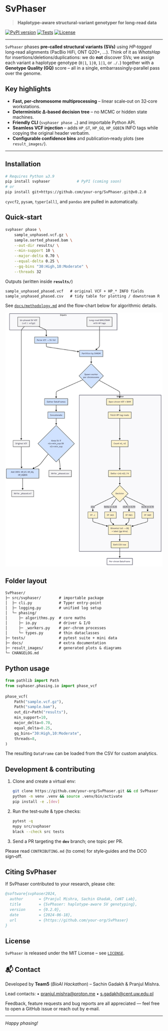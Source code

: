 # SvPhaser

> **Haplotype‑aware structural‑variant genotyper for long‑read data**

[![PyPI version](https://img.shields.io/pypi/v/svphaser.svg?logo=pypi)](https://pypi.org/project/svphaser)
[![Tests](https://img.shields.io/github/actions/workflow/status/your‑org/SvPhaser/ci.yml?label=ci)](https://github.com/your‑org/SvPhaser/actions)
[![License](https://img.shields.io/github/license/your‑org/SvPhaser.svg)](LICENSE)

---

`SvPhaser` phases **pre‑called structural variants (SVs)** using *HP‑tagged* long‑read alignments (PacBio HiFi, ONT Q20+, …).  Think of it as *WhatsHap* for insertions/deletions/duplications: we do **not** discover SVs; we assign each variant a haplotype genotype (`0|1`, `1|0`, `1|1`, or `./.`) together with a **Genotype Quality (GQ)** score – all in a single, embarrassingly‑parallel pass over the genome.

## Key highlights

* **Fast, per‑chromosome multiprocessing** – linear scale‑out on 32‑core workstations.
* **Deterministic Δ‑based decision tree** – no MCMC or hidden state machines.
* **Friendly CLI** (`svphaser phase …`) and importable Python API.
* **Seamless VCF injection** – adds `HP_GT`, `HP_GQ`, `HP_GQBIN` INFO tags while copying the original header verbatim.
* **Configurable confidence bins** and publication‑ready plots (see `result_images/`).

---

## Installation

```bash
# Requires Python ≥3.9
pip install svphaser            # PyPI (coming soon)
# or
pip install git+https://github.com/your‑org/SvPhaser.git@v0.2.0
```

`cyvcf2`, `pysam`, `typer[all]`, and `pandas` are pulled in automatically.

## Quick‑start

```bash
svphaser phase \
    sample_unphased.vcf.gz \
    sample.sorted_phased.bam \
    --out-dir results/ \
    --min-support 10 \
    --major-delta 0.70 \
    --equal-delta 0.25 \
    --gq-bins "30:High,10:Moderate" \
    --threads 32
```

Outputs (written inside **`results/`**)

```
sample_unphased_phased.vcf   # original VCF + HP_* INFO fields
sample_unphased_phased.csv   # tidy table for plotting / downstream R
```

See [`docs/methodology.md`](docs/Methodology.md) and the flow‑chart below for algorithmic details.

![SvPhaser methodology](docs/result_images/methodology_diagram.png)

## Folder layout

```
SvPhaser/
├─ src/svphaser/        # importable package
│  ├─ cli.py            # Typer entry‑point
│  ├─ logging.py        # unified log setup
│  └─ phasing/
│     ├─ algorithms.py  # core maths
│     ├─ io.py          # driver & I/O
│     ├─ _workers.py    # per‑chrom processes
│     └─ types.py       # thin dataclasses
├─ tests/               # pytest suite + mini data
├─ docs/                # extra documentation
├─ result_images/       # generated plots & diagrams
└─ CHANGELOG.md
```

## Python usage

```python
from pathlib import Path
from svphaser.phasing.io import phase_vcf

phase_vcf(
    Path("sample.vcf.gz"),
    Path("sample.bam"),
    out_dir=Path("results"),
    min_support=10,
    major_delta=0.70,
    equal_delta=0.25,
    gq_bins="30:High,10:Moderate",
    threads=8,
)
```

The resulting `DataFrame` can be loaded from the CSV for custom analytics.




## Development & contributing

1. Clone and create a virtual env:

   ```bash
   git clone https://github.com/your‑org/SvPhaser.git && cd SvPhaser
   python -m venv .venv && source .venv/bin/activate
   pip install -e .[dev]
   ```
2. Run the test‑suite & type checks:

   ```bash
   pytest -q
   mypy src/svphaser
   black --check src tests
   ```
3. Send a PR targeting the **`dev`** branch; one topic per PR.

Please read `CONTRIBUTING.md` (to come) for style‑guides and the DCO sign‑off.

## Citing SvPhaser

If SvPhaser contributed to your research, please cite:

```bibtex
@software{svphaser2024,
  author       = {Pranjul Mishra, Sachin Ghadak, CeNT Lab},
  title        = {SvPhaser: haplotype‑aware SV genotyping},
  version      = {0.2.0},
  date         = {2024-06-18},
  url          = {https://github.com/your‑org/SvPhaser}
}
```




## License
`SvPhaser` is released under the MIT License – see [`LICENSE`](LICENSE).





## 📬 Contact

Developed by **Team5** (*BioAI Hackathon*) – Sachin Gadakh & Pranjul Mishra.

Lead contacts:
• [pranjul.mishra@proton.me](mailto:pranjul.mishra@proton.me)
• [s.gadakh@cent.uw.edu.pl](mailto:s.gadakh@cent.uw.edu.pl)

Feedback, feature requests and bug reports are all appreciated — feel free to open a GitHub issue or reach out by e‑mail.

---

*Happy phasing!*

